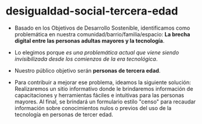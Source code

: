 # desigualdad-social-tercera-edad
- Basado en los Objetivos de Desarrollo Sostenible, identificamos como problemática en nuestra comunidad/barrio/familia/espacio: __La brecha digital entre las personas adultas mayores y la tecnología__. <br>
* Lo elegimos porque _es una problemática actual que viene siendo invisibilizada desde los comienzos de la era tecnológica_. <br>
+ Nuestro público objetivo serán __personas de tercera edad__. <br>
- Para contribuir a mejorar ese problema, ideamos la siguiente solución: Realizaremos un sitio informativo donde le brindaremos información de capacitaciones y herramientas fáciles e intuitivas para las personas mayores. Al final, se brindará un formulario estilo "censo" para recaudar información sobre conocimientos nulos o previos del uso de la tecnología en personas de tercer edad. <br>
